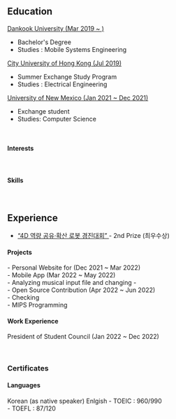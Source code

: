 <div>
 <h2> Education </h2>

 <a href="https://cms.dankook.ac.kr/web/mobilesystems"> Dankook University (Mar 2019 ~ ) </a>
 - Bachelor's Degree
 - Studies : Mobile Systems Engineering

 <a href="https://www.ee.cityu.edu.hk/"> City University of Hong Kong (Jul 2019) </a>
 - Summer Exchange Study Program
 - Studies : Electrical Engineering

  <a href="https://www.cs.unm.edu/"> University of New Mexico (Jan 2021 ~ Dec 2021) </a>
 - Exchange student
 - Studies: Computer Science

</div>

<br>

<div>

 <h4> Interests </h4>

 <br>

 <h4> Skills </h4>
 
 <!-- Python: ◼︎◼︎◼︎◼︎◼︎◻◻◻◻◻ <br>
 C : ◼︎◼︎◼︎◼︎◻◻◻◻◻◻ 
 C++ : 
 Java :
 JavaScript :
 Kotlin : -->

</div>

<br>

<div id="">
 <h2> Experience </h2>
 
 - <a href="https://me.dankook.ac.kr/web/me/-79?p_p_id=Bbs_WAR_bbsportlet&p_p_lifecycle=0&p_p_state=normal&p_p_mode=view&p_p_col_id=column-2&p_p_col_pos=1&p_p_col_count=2&_Bbs_WAR_bbsportlet_orderBy=createDate&_Bbs_WAR_bbsportlet_curPage=34&_Bbs_WAR_bbsportlet_action=view_message&_Bbs_WAR_bbsportlet_messageId=707770"> “4D 역량 공유·확산 로봇 경진대회” </a> - 2nd Prize (최우수상)
 
 <h4> Projects </h4>
 - Personal Website for (Dec 2021 ~ Mar 2022) <br>
 - Mobile App (Mar 2022 ~ May 2022) <br>
     - Analyzing musical input file and changing
 -  <br>
 - Open Source Contribution (Apr 2022 ~ Jun 2022) <br>
     - Checking
 <br>
 - MIPS Programming

 <br>

 <h4> Work Experience </h4>

 President of Student Council (Jan 2022 ~ Dec 2022)
 
</div>

<br>

<div>
 <h3> Certificates </h3>
 
 <h4> Languages </h4>
 Korean (as native speaker)
 Enlgish
 - TOEIC : 960/990 <br>
 - TOEFL : 87/120
 <!-- Spanish, Chinese, Japanese -->
 
</div>


<!-- P
# First-Repository

<h1> I don't understand <br> <strong>what</strong> should be on this ReadME.md </h1>

<p>hello to my new world</p>

<h2> Hello World </h2>
<h3> Hello World </h3>
<h4> Hello World </h4> -->
